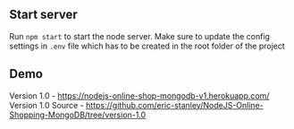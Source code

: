 ## Start server

Run `npm start` to start the node server. Make sure to update the config settings in `.env` file which has to be created in the root folder of the project

## Demo
Version 1.0 - https://nodejs-online-shop-mongodb-v1.herokuapp.com/
<br />
Version 1.0 Source - https://github.com/eric-stanley/NodeJS-Online-Shopping-MongoDB/tree/version-1.0
